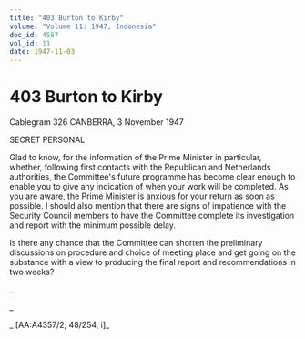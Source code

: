 ```yaml
---
title: "403 Burton to Kirby"
volume: "Volume 11: 1947, Indonesia"
doc_id: 4587
vol_id: 11
date: 1947-11-03
---
```


# 403 Burton to Kirby

Cablegram 326 CANBERRA, 3 November 1947

SECRET PERSONAL

Glad to know, for the information of the Prime Minister in particular, whether, following first contacts with the Republican and Netherlands authorities, the Committee's future programme has become clear enough to enable you to give any indication of when your work will be completed. As you are aware, the Prime Minister is anxious for your return as soon as possible. I should also mention that there are signs of impatience with the Security Council members to have the Committee complete its investigation and report with the minimum possible delay.

Is there any chance that the Committee can shorten the preliminary discussions on procedure and choice of meeting place and get going on the substance with a view to producing the final report and recommendations in two weeks?

_

_

_ [AA:A4357/2, 48/254, i]_
